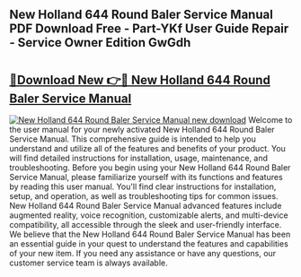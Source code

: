 ## New Holland 644 Round Baler Service Manual PDF Download Free - Part-YKf User Guide Repair - Service Owner Edition GwGdh

# <h2><a href="http://bc96566.oget.top/?id=New+Holland+644+Round+Baler+Service+Manual">🔗Download New 👉🔴 New Holland 644 Round Baler Service Manual</a></h2>

[![New Holland 644 Round Baler Service Manual new download](https://i.imgur.com/5g1atiW.png)](http://bc96566.oget.top/?id=New+Holland+644+Round+Baler+Service+Manual)
Welcome to the user manual for your newly activated New Holland 644 Round Baler Service Manual. This comprehensive guide is intended to help you understand and utilize all of the features and benefits of your product. You will find detailed instructions for installation, usage, maintenance, and troubleshooting. Before you begin using your New Holland 644 Round Baler Service Manual, please familiarize yourself with its functions and features by reading this user manual. You'll find clear instructions for installation, setup, and operation, as well as troubleshooting tips for common issues. New Holland 644 Round Baler Service Manual advanced features include augmented reality, voice recognition, customizable alerts, and multi-device compatibility, all accessible through the sleek and user-friendly interface. We believe that the New Holland 644 Round Baler Service Manual has been an essential guide in your quest to understand the features and capabilities of your new item. If you need any assistance or have any questions, our customer service team is always available.
